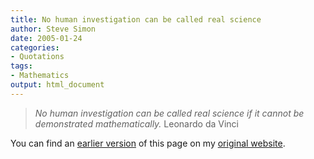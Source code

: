 ```yaml
---
title: No human investigation can be called real science
author: Steve Simon
date: 2005-01-24
categories:
- Quotations
tags:
- Mathematics
output: html_document
---
```

> *No human investigation can be called real science if it cannot be
> demonstrated mathematically.* Leonardo da Vinci

You can find an [earlier version](http://www.pmean.com/05/NoHumanInvestigation.html) of this page on my [original website](http://www.pmean.com/original_site.html).
